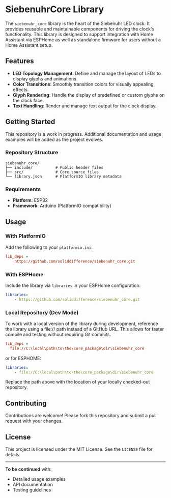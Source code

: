 # SiebenuhrCore Library

The `siebenuhr_core` library is the heart of the Siebenuhr LED clock. It provides reusable and maintainable components for driving the clock's functionality. This library is designed to support integration with Home Assistant via ESPHome as well as standalone firmware for users without a Home Assistant setup.

## Features

- **LED Topology Management**: Define and manage the layout of LEDs to display glyphs and animations.
- **Color Transitions**: Smoothly transition colors for visually appealing effects.
- **Glyph Rendering**: Handle the display of predefined or custom glyphs on the clock face.
- **Text Handling**: Render and manage text output for the clock display.

## Getting Started

This repository is a work in progress. Additional documentation and usage examples will be added as the project evolves.

### Repository Structure

```
siebenuhr_core/
├── include/          # Public header files
├── src/              # Core source files
└── library.json      # PlatformIO library metadata
```

### Requirements

- **Platform**: ESP32
- **Framework**: Arduino (PlatformIO compatibility)

## Usage

### With PlatformIO

Add the following to your `platformio.ini`:

```ini
lib_deps =
    https://github.com/soliddifference/siebenuhr_core.git
```

### With ESPHome

Include the library via `libraries` in your ESPHome configuration:

```yaml
libraries:
    - https://github.com/soliddifference/siebenuhr_core.git
```

### Local Repository (Dev Mode)

To work with a local version of the library during development, reference the library using a file:// path instead of a GitHub URL. This allows for faster compile and testing without requiring Git commits.

```ini
lib_deps =
  file://C:\local\path\to\the\core_package\dir\siebenuhr_core
```

or for ESPHOME:

```yaml
libraries:
    - file://C:\local\path\to\the\core_package\dir\siebenuhr_core
```

Replace the path above with the location of your locally checked-out repository.

## Contributing

Contributions are welcome! Please fork this repository and submit a pull request with your changes.

## License

This project is licensed under the MIT License. See the `LICENSE` file for details.

---

**To be continued** with:
- Detailed usage examples
- API documentation
- Testing guidelines

